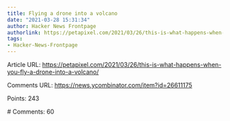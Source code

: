 ```yaml
---
title: Flying a drone into a volcano
date: "2021-03-28 15:31:34"
author: Hacker News Frontpage
authorlink: https://petapixel.com/2021/03/26/this-is-what-happens-when-you-fly-a-drone-into-a-volcano/
tags:
- Hacker-News-Frontpage
---
```


<p>Article URL: <a href="https://petapixel.com/2021/03/26/this-is-what-happens-when-you-fly-a-drone-into-a-volcano/">https://petapixel.com/2021/03/26/this-is-what-happens-when-you-fly-a-drone-into-a-volcano/</a></p>
<p>Comments URL: <a href="https://news.ycombinator.com/item?id=26611175">https://news.ycombinator.com/item?id=26611175</a></p>
<p>Points: 243</p>
<p># Comments: 60</p>
